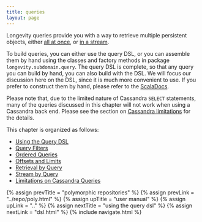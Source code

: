 ```yaml
---
title: queries
layout: page
---
```


Longevity queries provide you with a way to retrieve multiple
persistent objects, either [all at once](retrieve-by.html), or [in a
stream](stream-by.html).

To build queries, you can either use the query DSL, or you can
assemble them by hand using the classes and factory methods in package
`longevity.subdomain.query`. The query DSL is complete, so that any
query you can build by hand, you can also build with the DSL. We will
focus our discussion here on the DSL, since it is much more convenient
to use. If you prefer to construct them by hand, please refer to the
[ScalaDocs](http://longevityframework.github.io/longevity/scaladocs/longevity-latest/index.html#longevity.subdomain.query.Query).

Please note that, due to the limited nature of Cassandra `SELECT`
statements, many of the queries discussed in this chapter will not
work when using a Cassandra back end. Please see the section on
[Cassandra limitations](cassandra-query-limits.html) for the details.

This chapter is organized as follows:

- [Using the Query DSL](dsl.html)
- [Query Filters](filters.html)
- [Ordered Queries](order-by.html)
- [Offsets and Limits](limit-offset.html)
- [Retrieval by Query](retrieve-by.html)
- [Stream by Query](stream-by.html)
- [Limitations on Cassandra Queries](cassandra-query-limits.html)

{% assign prevTitle = "polymorphic repositories" %}
{% assign prevLink = "../repo/poly.html" %}
{% assign upTitle = "user manual" %}
{% assign upLink = ".." %}
{% assign nextTitle = "using the query dsl" %}
{% assign nextLink = "dsl.html" %}
{% include navigate.html %}
